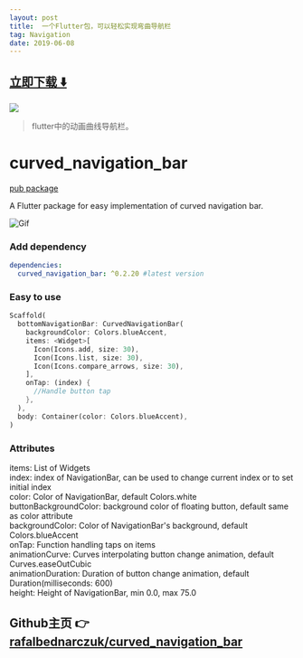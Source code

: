 ```yaml
---
layout: post
title:  一个Flutter包，可以轻松实现弯曲导航栏
tag: Navigation
date: 2019-06-08
---
```


 


## [立即下载 ️⬇️ ](https://codeload.github.com/rafalbednarczuk/curved_navigation_bar/zip/master) 
<p-5> 

 
![](https://flutterawesome.com/content/images/2019/03/curved_navigation_barc.gif)
 
>
> flutter中的动画曲线导航栏。
>

 
# curved_navigation_bar
[pub package](https://pub.dartlang.org/packages/curved_navigation_bar)

A Flutter package for easy implementation of curved navigation bar. 

![Gif](https://github.com/rafalbednarczuk/curved_navigation_bar/blob/master/example.gif "Fancy Gif")

### Add dependency

```yaml
dependencies:
  curved_navigation_bar: ^0.2.20 #latest version
```

### Easy to use

```dart
Scaffold(
  bottomNavigationBar: CurvedNavigationBar(
    backgroundColor: Colors.blueAccent,
    items: <Widget>[
      Icon(Icons.add, size: 30),
      Icon(Icons.list, size: 30),
      Icon(Icons.compare_arrows, size: 30),
    ],
    onTap: (index) {
      //Handle button tap
    },
  ),
  body: Container(color: Colors.blueAccent),
)
```

### Attributes

items: List of Widgets  
index: index of NavigationBar, can be used to change current index or to set initial index  
color: Color of NavigationBar, default Colors.white  
buttonBackgroundColor: background color of floating button, default same as color attribute  
backgroundColor: Color of NavigationBar's background, default Colors.blueAccent  
onTap: Function handling taps on items  
animationCurve: Curves interpolating button change animation, default Curves.easeOutCubic  
animationDuration: Duration of button change animation, default Duration(milliseconds: 600)  
height: Height of NavigationBar, min 0.0, max 75.0  
## Github主页 👉[rafalbednarczuk/curved_navigation_bar](http://github.com/rafalbednarczuk/curved_navigation_bar)